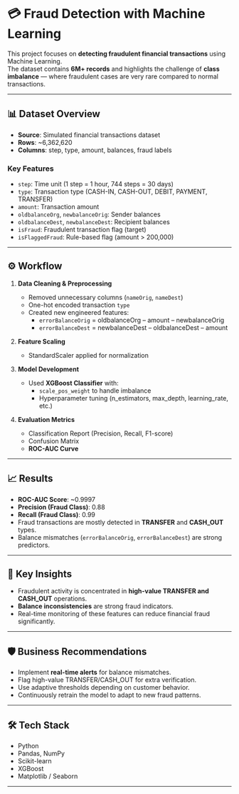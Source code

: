 # 💳 Fraud Detection with Machine Learning

This project focuses on **detecting fraudulent financial transactions** using Machine Learning.  
The dataset contains **6M+ records** and highlights the challenge of **class imbalance** — where fraudulent cases are very rare compared to normal transactions.  

---

## 📊 Dataset Overview
- **Source**: Simulated financial transactions dataset  
- **Rows**: ~6,362,620  
- **Columns**: step, type, amount, balances, fraud labels  

### Key Features
- `step`: Time unit (1 step = 1 hour, 744 steps = 30 days)  
- `type`: Transaction type (CASH-IN, CASH-OUT, DEBIT, PAYMENT, TRANSFER)  
- `amount`: Transaction amount  
- `oldbalanceOrg`, `newbalanceOrig`: Sender balances  
- `oldbalanceDest`, `newbalanceDest`: Recipient balances  
- `isFraud`: Fraudulent transaction flag (target)  
- `isFlaggedFraud`: Rule-based flag (amount > 200,000)  

---

## ⚙️ Workflow
1. **Data Cleaning & Preprocessing**
   - Removed unnecessary columns (`nameOrig`, `nameDest`)  
   - One-hot encoded transaction `type`  
   - Created new engineered features:  
     - `errorBalanceOrig` = oldbalanceOrg – amount – newbalanceOrig  
     - `errorBalanceDest` = newbalanceDest – oldbalanceDest – amount  

2. **Feature Scaling**  
   - StandardScaler applied for normalization  

3. **Model Development**  
   - Used **XGBoost Classifier** with:
     - `scale_pos_weight` to handle imbalance  
     - Hyperparameter tuning (n_estimators, max_depth, learning_rate, etc.)  

4. **Evaluation Metrics**  
   - Classification Report (Precision, Recall, F1-score)  
   - Confusion Matrix  
   - **ROC-AUC Curve**  

---

## 📈 Results
- **ROC-AUC Score**: ~0.9997  
- **Precision (Fraud Class)**: 0.88  
- **Recall (Fraud Class)**: 0.99  
- Fraud transactions are mostly detected in **TRANSFER** and **CASH_OUT** types.  
- Balance mismatches (`errorBalanceOrig`, `errorBalanceDest`) are strong predictors.  

---

## 🔑 Key Insights
- Fraudulent activity is concentrated in **high-value TRANSFER and CASH_OUT** operations.  
- **Balance inconsistencies** are strong fraud indicators.  
- Real-time monitoring of these features can reduce financial fraud significantly.  

---

## 🛡️ Business Recommendations
- Implement **real-time alerts** for balance mismatches.  
- Flag high-value TRANSFER/CASH_OUT for extra verification.  
- Use adaptive thresholds depending on customer behavior.  
- Continuously retrain the model to adapt to new fraud patterns.  

---

## 🛠️ Tech Stack
- Python  
- Pandas, NumPy  
- Scikit-learn  
- XGBoost  
- Matplotlib / Seaborn  

---
